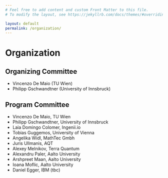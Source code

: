 ```yaml
---
# Feel free to add content and custom Front Matter to this file.
# To modify the layout, see https://jekyllrb.com/docs/themes/#overriding-theme-defaults

layout: default
permalink: /organization/
---
```

# Organization

## Organizing Committee

* Vincenzo De Maio (TU Wien)
* Philipp Gschwandtner (University of Innsbruck)

## Program Committee

* Vincenzo De Maio, TU Wien
* Philipp Gschwandtner, University of Innsbruck
* Laia Domingo Colomer, Ingenii.io  
* Tobias Guggemos, University of Vienna
* Angelika Widl, MathTec Gmbh
* Juris Ullmanis, AQT
* Alexey Melnikov, Terra Quantum
* Alexandru Paler, Aalto University
* Arshpreet Maan, Aalto University
* Ioana Moflic, Aalto University
* Daniel Egger, IBM (tbc)
